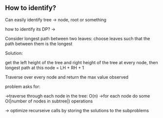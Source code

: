 ## How to identify?
Can easily identify tree -> node, root or something

how to identify its DP? ->

Consider longest path between two leaves: choose leaves such that the path between them is the longest

Solution: 

get the left height of the tree and right height of the tree at every node, then longest path at this node = LH + RH + 1

Traverse over every node and return the max value observed

problem asks for:

->traverse through each node in the tree: O(n)
->for each node do some O(|number of nodes in subtree|) operations

-> optimize recurseive calls by storing the solutions to the subproblems
